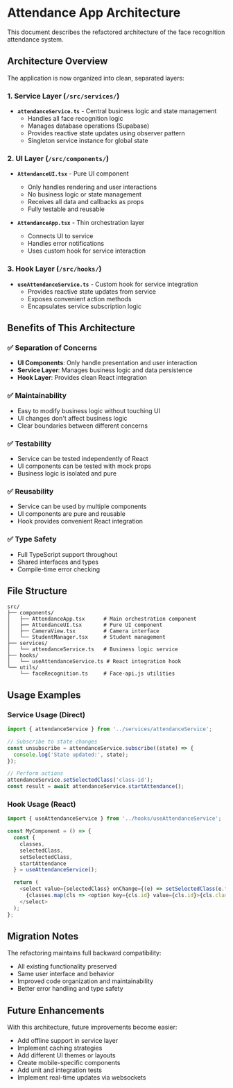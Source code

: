 # Attendance App Architecture

This document describes the refactored architecture of the face recognition attendance system.

## Architecture Overview

The application is now organized into clean, separated layers:

### 1. Service Layer (`/src/services/`)

- **`attendanceService.ts`** - Central business logic and state management
  - Handles all face recognition logic
  - Manages database operations (Supabase)
  - Provides reactive state updates using observer pattern
  - Singleton service instance for global state

### 2. UI Layer (`/src/components/`)

- **`AttendanceUI.tsx`** - Pure UI component
  - Only handles rendering and user interactions
  - No business logic or state management
  - Receives all data and callbacks as props
  - Fully testable and reusable

- **`AttendanceApp.tsx`** - Thin orchestration layer
  - Connects UI to service
  - Handles error notifications
  - Uses custom hook for service interaction

### 3. Hook Layer (`/src/hooks/`)

- **`useAttendanceService.ts`** - Custom hook for service integration
  - Provides reactive state updates from service
  - Exposes convenient action methods
  - Encapsulates service subscription logic

## Benefits of This Architecture

### ✅ Separation of Concerns

- **UI Components**: Only handle presentation and user interaction
- **Service Layer**: Manages business logic and data persistence
- **Hook Layer**: Provides clean React integration

### ✅ Maintainability

- Easy to modify business logic without touching UI
- UI changes don't affect business logic
- Clear boundaries between different concerns

### ✅ Testability

- Service can be tested independently of React
- UI components can be tested with mock props
- Business logic is isolated and pure

### ✅ Reusability

- Service can be used by multiple components
- UI components are pure and reusable
- Hook provides convenient React integration

### ✅ Type Safety

- Full TypeScript support throughout
- Shared interfaces and types
- Compile-time error checking

## File Structure

```plaintext
src/
├── components/
│   ├── AttendanceApp.tsx      # Main orchestration component
│   ├── AttendanceUI.tsx       # Pure UI component
│   ├── CameraView.tsx         # Camera interface
│   └── StudentManager.tsx     # Student management
├── services/
│   └── attendanceService.ts   # Business logic service
├── hooks/
│   └── useAttendanceService.ts # React integration hook
└── utils/
    └── faceRecognition.ts     # Face-api.js utilities
```

## Usage Examples

### Service Usage (Direct)

```typescript
import { attendanceService } from '../services/attendanceService';

// Subscribe to state changes
const unsubscribe = attendanceService.subscribe((state) => {
  console.log('State updated:', state);
});

// Perform actions
attendanceService.setSelectedClass('class-id');
const result = await attendanceService.startAttendance();
```

### Hook Usage (React)

```typescript
import { useAttendanceService } from '../hooks/useAttendanceService';

const MyComponent = () => {
  const { 
    classes, 
    selectedClass, 
    setSelectedClass,
    startAttendance 
  } = useAttendanceService();

  return (
    <select value={selectedClass} onChange={(e) => setSelectedClass(e.target.value)}>
      {classes.map(cls => <option key={cls.id} value={cls.id}>{cls.class_name}</option>)}
    </select>
  );
};
```

## Migration Notes

The refactoring maintains full backward compatibility:

- All existing functionality preserved
- Same user interface and behavior
- Improved code organization and maintainability
- Better error handling and type safety

## Future Enhancements

With this architecture, future improvements become easier:

- Add offline support in service layer
- Implement caching strategies
- Add different UI themes or layouts
- Create mobile-specific components
- Add unit and integration tests
- Implement real-time updates via websockets
